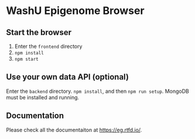 # WashU Epigenome Browser

## Start the browser

1. Enter the `frontend` directory
2. `npm install`
3. `npm start`

## Use your own data API (optional)

Enter the `backend` directory.  `npm install`, and then `npm run setup`.  MongoDB must be installed and running.

## Documentation

Please check all the documentaiton at https://eg.rtfd.io/.